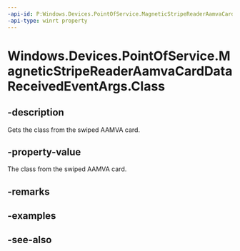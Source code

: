 ```yaml
---
-api-id: P:Windows.Devices.PointOfService.MagneticStripeReaderAamvaCardDataReceivedEventArgs.Class
-api-type: winrt property
---
```


<!-- Property syntax
public string Class { get; }
-->

# Windows.Devices.PointOfService.MagneticStripeReaderAamvaCardDataReceivedEventArgs.Class

## -description
Gets the class from the swiped AAMVA card.

## -property-value
The class from the swiped AAMVA card.

## -remarks

## -examples

## -see-also
